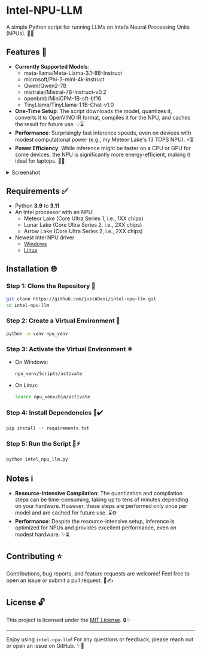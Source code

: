 # Intel-NPU-LLM

A simple Python script for running LLMs on Intel’s Neural Processing Units (NPUs). 🔧🌌

## Features 🌟

- **Currently Supported Models**:
  - meta-llama/Meta-Llama-3.1-8B-Instruct
  - microsoft/Phi-3-mini-4k-instruct
  - Qwen/Qwen2-7B
  - mistralai/Mistral-7B-Instruct-v0.2
  - openbmb/MiniCPM-1B-sft-bf16
  - TinyLlama/TinyLlama-1.1B-Chat-v1.0
- **One-Time Setup**: The script downloads the model, quantizes it, converts it to OpenVINO IR format, compiles it for the NPU, and caches the result for future use. 💡⌛
- **Performance**: Surprisingly fast inference speeds, even on devices with modest computational power (e.g., my Meteor Lake's 13 TOPS NPU). ⚡⏳
- **Power Efficiency**: While inference might be faster on a CPU or GPU for some devices, the NPU is significantly more energy-efficient, making it ideal for laptops. 🔋🌐

<details>

<summary>Screenshot</summary>

![A screenshot showing in Task Manager that while text is being generated, NPU is being utilized.](resources/screenshot_npu_usage.png)

As you can see, It's using NPU for text generation.

</details>

## Requirements ✅

- Python **3.9** to **3.11**
- An Intel processor with an NPU:
  - Meteor Lake (Core Ultra Series 1, i.e., 1XX chips)
  - Lunar Lake (Core Ultra Series 2, i.e., 2XX chips)
  - Arrow Lake (Core Ultra Series 2, i.e., 2XX chips)
- Newest Intel NPU driver
  - [Windows](https://www.intel.com/content/www/us/en/download/794734/intel-npu-driver-windows.html)
  - [Linux](https://github.com/intel/linux-npu-driver/releases/)

## Installation 🌐

### Step 1: Clone the Repository 🔗

```bash
git clone https://github.com/justADeni/intel-npu-llm.git
cd intel-npu-llm
```

### Step 2: Create a Virtual Environment 🔢

```bash
python -m venv npu_venv
```

### Step 3: Activate the Virtual Environment ⚛️

- On Windows:
  ```bash
  npu_venv/Scripts/activate
  ```
- On Linux:
  ```bash
  source npu_venv/bin/activate
  ```

### Step 4: Install Dependencies 📁✔️

```bash
pip install -r requirements.txt
```

### Step 5: Run the Script 🔄⚡

```bash
python intel_npu_llm.py
```

## Notes ℹ️

- **Resource-Intensive Compilation**: The quantization and compilation steps can be time-consuming, taking up to tens of minutes depending on your hardware. However, these steps are performed only once per model and are cached for future use. ⌛⚙️
- **Performance**: Despite the resource-intensive setup, inference is optimized for NPUs and provides excellent performance, even on modest hardware. ✨⏳

## Contributing ⭐

Contributions, bug reports, and feature requests are welcome! Feel free to open an issue or submit a pull request. 🔨✍️

## License 🔓

This project is licensed under the [MIT License](LICENSE). 🔒✨

---

Enjoy using `intel-npu-llm`! For any questions or feedback, please reach out or open an issue on GitHub. ✨🔧
